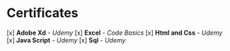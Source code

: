 # Certificates

[x] **Adobe Xd** - _Udemy_ 
[x] **Excel** - _Code Basics_
[x] **Html and Css** - _Udemy_
[x] **Java Script** - _Udemy_
[x] **Sql** - _Udemy_
